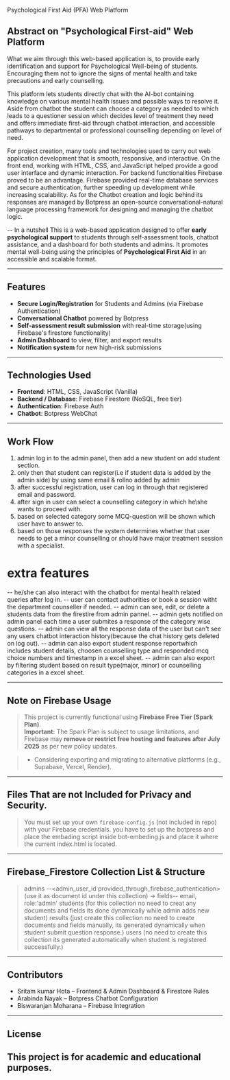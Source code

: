 

Psychological First Aid (PFA) Web Platform

## Abstract on "Psychological First-aid" Web Platform
What we aim through this web-based application is, to provide early identification and support for Psychological Well-being of students. Encouraging them not to ignore the signs of mental health and take precautions and early counselling. 

This platform lets students directly chat with the AI-bot containing knowledge on various mental health issues and possible ways to resolve it. Aside from chatbot the student can choose a category as needed to which leads to a questioner session which decides level of treatment they need and offers immediate first-aid through chatbot interaction, and accessible pathways to departmental or professional counselling depending on level of need.

For project creation, many tools and technologies used to carry out web application development that is smooth, responsive, and interactive. On the front end, working with HTML, CSS, and JavaScript helped provide a good user interface and dynamic interaction. For backend functionalities Firebase proved to be an advantage. Firebase provided real-time database services and secure authentication, further speeding up development while increasing scalability. As for the Chatbot creation and logic behind its responses are managed by Botpress an open-source conversational-natural language processing framework for designing and managing the chatbot logic.


-- In a nutshell 
This is a web-based application designed to offer **early psychological support** to students through self-assessment tools, chatbot assistance, and a dashboard for both students and admins. It promotes mental well-being using the principles of **Psychological First Aid** in an accessible and scalable format.

---


## Features

- **Secure Login/Registration** for Students and Admins (via Firebase Authentication)
- **Conversational Chatbot** powered by Botpress
- **Self-assessment result submission** with real-time storage(using Firebase's firestore functionality)
- **Admin Dashboard** to view, filter, and export results
- **Notification system** for new high-risk submissions

---


## Technologies Used

- **Frontend**: HTML, CSS, JavaScript (Vanilla)
- **Backend / Database**: Firebase Firestore (NoSQL, free tier)
- **Authentication**: Firebase Auth
- **Chatbot**: Botpress WebChat

---


## Work Flow

1. admin log in to the admin panel, then add a new student on add student section.
2. only then that student can register(i.e if student data is added by the admin side) by using same email & rollno added by admin
3. after successful registration, user can log in through that registered email and password.
4. after sign in user can select a counselling category in which he\she wants to proceed with.
5. based on selected category some MCQ-question will be shown which user have to answer to.
6. based on those responses the system determines whether that user needs to get  a minor counselling or should have major treatment session with a specialist.
# extra features
-- he/she can also interact with the chatbot for mental health related queries after log in.
-- user can contact authorities or book a session witht the department counseller if needed.
-- admin can see, edit, or delete a students data from the firestire from admin pannel.
-- admin gets notified on admin panel each time a user submites a response of the category wise questions.
-- admin can view all the response data of the user but can't see any users chatbot interaction history(because the chat history gets deleted on log out). 
-- admin can also export student response reportwhich includes student details, choosen counselling type and responded mcq choice numbers and timestamp in a excel sheet.
-- admin can also export by filtering student based on result type(major, minor) or counselling categories in a excel sheet.

---


## Note on Firebase Usage

> This project is currently functional using **Firebase Free Tier (Spark Plan)**.  
> **Important:** The Spark Plan is subject to usage limitations, and Firebase may **remove or restrict free hosting and features after July 2025** as per new policy updates.  

> - Considering exporting and migrating to alternative platforms (e.g., Supabase, Vercel, Render).

---


## Files That are not Included for Privacy and Security.

> You must set up your own `firebase-config.js` (not included in repo) with your Firebase credentials.
> you have to set up the botpress and place the embading script inside bot-embeding.js and place it where the current index.html is located.

---


## Firebase_Firestore Collection List & Structure
> admins
    --<admin_user_id provided_through_firebase_authentication>(use it as document id under this collection) 
        → fields--  email,
                    role:'admin'
> students (for this collection no need to creat any documents and fields its done dynamically while admin adds new student)
> results (just create this collection no need to create documents and fields manually, its generated dynamically when student submit question response.)
> users (no need to create this collection its generated automatically when student is registered successfully.)

---


## Contributors

* Sritam kumar Hota – Frontend & Admin Dashboard & Firestore Rules
* Arabinda Nayak – Botpress Chatbot Configuration
* Biswaranjan Moharana – Firebase Integration 

---

## License

This project is for academic and educational purposes.
---
